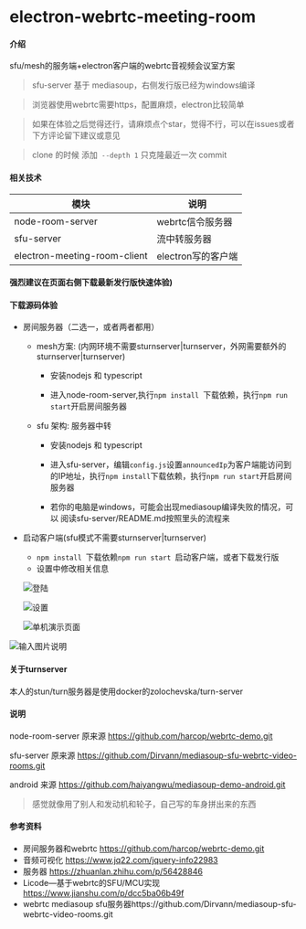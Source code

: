 # electron-webrtc-meeting-room

#### 介绍

sfu/mesh的服务端+electron客户端的webrtc音视频会议室方案

> sfu-server 基于 mediasoup，右侧发行版已经为windows编译

> 浏览器使用webrtc需要https，配置麻烦，electron比较简单

> 如果在体验之后觉得还行，请麻烦点个star，觉得不行，可以在issues或者下方评论留下建议或意见

> clone 的时候 添加` --depth 1` 只克隆最近一次 commit

#### 相关技术

| 模块                         |                      说明  |
|------------------------------|---------------------------|
| node-room-server             | webrtc信令服务器           |
| sfu-server                   | 流中转服务器               |
| electron-meeting-room-client | electron写的客户端         |


 
#### 强烈建议在页面右侧下载最新发行版快速体验)

#### 下载源码体验
   
 - 房间服务器（二选一，或者两者都用）
 
     - mesh方案: (内网环境不需要sturnserver|turnserver，外网需要额外的sturnserver|turnserver)
     
       - 安装nodejs 和 typescript
       
       - 进入node-room-server,执行`npm install `下载依赖，执行`npm run start`开启房间服务器
       
     - sfu 架构: 服务器中转 
     
       - 安装nodejs 和 typescript
       
       - 进入sfu-server，编辑`config.js`设置`announcedIp`为客户端能访问到的IP地址，执行`npm install`下载依赖，执行`npm run start`开启房间服务器
       
       - 若你的电脑是windows，可能会出现mediasoup编译失败的情况，可以 阅读sfu-server/README.md按照里头的流程来
     
 - 启动客户端(sfu模式不需要sturnserver|turnserver)
 
   - `npm install `下载依赖`npm run start `启动客户端，或者下载发行版
   - 设置中修改相关信息

   ![登陆](https://images.gitee.com/uploads/images/2021/0403/182506_85891f2e_1927643.png "client01.png")

   ![设置](https://images.gitee.com/uploads/images/2021/0403/182523_896244c2_1927643.png "client02.png")

   ![单机演示页面](https://images.gitee.com/uploads/images/2021/0403/182544_3fe56e5e_1927643.png "client04.png")

  ![输入图片说明](https://images.gitee.com/uploads/images/2021/0414/165352_0c82a2bc_1927643.png "QQ20210414165306.png")

#### 关于turnserver

   本人的stun/turn服务器是使用docker的zolochevska/turn-server

#### 说明

   node-room-server 原来源 https://github.com/harcop/webrtc-demo.git
   
   sfu-server 原来源 https://github.com/Dirvann/mediasoup-sfu-webrtc-video-rooms.git
   
   android 来源 https://github.com/haiyangwu/mediasoup-demo-android.git

   > 感觉就像用了别人和发动机和轮子，自己写的车身拼出来的东西
   
#### 参考资料
 - 房间服务器和webrtc https://github.com/harcop/webrtc-demo.git
 - 音频可视化 https://www.jq22.com/jquery-info22983
 - 服务器 https://zhuanlan.zhihu.com/p/56428846
 - Licode—基于webrtc的SFU/MCU实现 https://www.jianshu.com/p/dcc5ba06b49f
 - webrtc mediasoup sfu服务器https://github.com/Dirvann/mediasoup-sfu-webrtc-video-rooms.git
